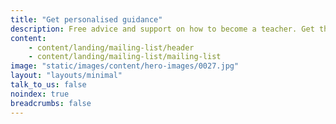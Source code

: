 ```yaml
---
title: "Get personalised guidance"
description: Free advice and support on how to become a teacher. Get the latest information sent straight to your inbox.
content:
    - content/landing/mailing-list/header
    - content/landing/mailing-list/mailing-list
image: "static/images/content/hero-images/0027.jpg"
layout: "layouts/minimal"
talk_to_us: false
noindex: true
breadcrumbs: false
---
```

